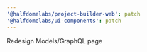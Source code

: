 ```yaml
---
'@halfdomelabs/project-builder-web': patch
'@halfdomelabs/ui-components': patch
---
```


Redesign Models/GraphQL page
